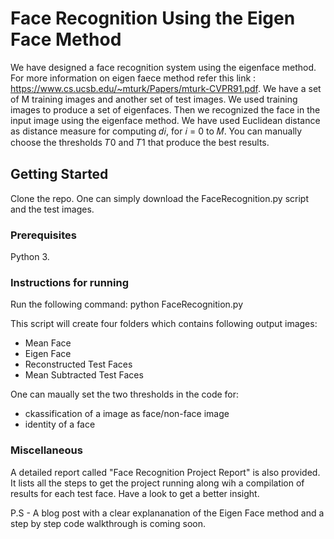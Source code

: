 # Face Recognition Using the Eigen Face Method
 We have designed a face recognition system using the eigenface method. For more information on eigen faece method refer this link :
 https://www.cs.ucsb.edu/~mturk/Papers/mturk-CVPR91.pdf. We have a set of M training images and another set of test images. We used training images to produce a set of eigenfaces. Then we recognized the face in the input image using the eigenface method. We have used Euclidean distance as distance measure for computing 𝑑𝑖, for 𝑖 = 0 to 𝑀. You can manually choose the thresholds 𝑇0 and 𝑇1 that produce the best results.

## Getting Started
Clone the repo. One can simply download the FaceRecognition.py script and the test images. 


### Prerequisites

Python 3.

### Instructions for running

Run the following command:
python FaceRecognition.py 

This script will create four folders which contains following output images:
* Mean Face
* Eigen Face
* Reconstructed Test Faces 
* Mean Subtracted Test Faces 

One can maually set the two thresholds in the code for:
* ckassification of a  image as face/non-face image
* identity of a face

### Miscellaneous

A detailed report called "Face Recognition Project Report" is also provided. It lists all the steps to get the project running along wih a compilation of results for each test face. Have a look to get a better insight.

P.S - A blog post with a clear explananation of the Eigen Face method and a step by step code walkthrough is coming soon.